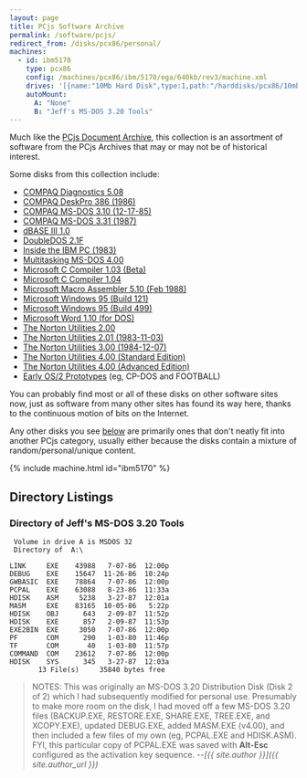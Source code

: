 ```yaml
---
layout: page
title: PCjs Software Archive
permalink: /software/pcjs/
redirect_from: /disks/pcx86/personal/
machines:
  - id: ibm5170
    type: pcx86
    config: /machines/pcx86/ibm/5170/ega/640kb/rev3/machine.xml
    drives: '[{name:"10Mb Hard Disk",type:1,path:"/harddisks/pcx86/10mb/MSDOS320-C400.json"}]'
    autoMount:
      A: "None"
      B: "Jeff's MS-DOS 3.20 Tools"
---
```


Much like the [PCjs Document Archive](/documents/pcjs/), this collection is an assortment of
software from the PCjs Archives that may or may not be of historical interest.

Some disks from this collection include:

  - [COMPAQ Diagnostics 5.08](/software/pcx86/diag/compaq/5.08/)
  - [COMPAQ DeskPro 386 (1986)](/software/pcx86/diag/compaq/1986/)
  - [COMPAQ MS-DOS 3.10 (12-17-85)](/software/pcx86/sys/dos/compaq/3.10/#compaq-ms-dos-310-12-17-85)
  - [COMPAQ MS-DOS 3.31 (1987)](/software/pcx86/sys/dos/compaq/3.31/#directory-of-compaq-ms-dos-331-1987)
  - [dBASE III 1.0](/software/pcx86/app/other/dbase3/1.0/)
  - [DoubleDOS 2.1F](/software/pcx86/sys/ext/softlogic/doubledos/2.1f/)
  - [Inside the IBM PC (1983)](/software/pcx86/sw/books/inside_the_ibm_pc/)
  - [Multitasking MS-DOS 4.00](/software/pcx86/sys/dos/microsoft/4.0M/)
  - [Microsoft C Compiler 1.03 (Beta)](/software/pcx86/lang/microsoft/c/1.03/)
  - [Microsoft C Compiler 1.04](/software/pcx86/lang/microsoft/c/1.04/)
  - [Microsoft Macro Assembler 5.10 (Feb 1988)](/software/pcx86/lang/microsoft/masm/5.10x/)
  - [Microsoft Windows 95 (Build 121)](/software/pcx86/sys/windows/win95/4.00.121/)
  - [Microsoft Windows 95 (Build 499)](/software/pcx86/sys/windows/win95/4.00.499/)
  - [Microsoft Word 1.10 (for DOS)](/software/pcx86/app/microsoft/word/1.10/)
  - [The Norton Utilities 2.00](/software/pcx86/util/norton/2.00/)
  - [The Norton Utilities 2.01 (1983-11-03)](/software/pcx86/util/norton/2.01/)
  - [The Norton Utilities 3.00 (1984-12-07)](/software/pcx86/util/norton/3.00/)
  - [The Norton Utilities 4.00 (Standard Edition)](/software/pcx86/util/norton/4.00/)
  - [The Norton Utilities 4.00 (Advanced Edition)](/software/pcx86/util/norton/4.00/advanced/)
  - [Early OS/2 Prototypes](/software/pcx86/sys/os2/misc/) (eg, CP-DOS and FOOTBALL)

You can probably find most or all of these disks on other software sites now, just as software from
many other sites has found its way here, thanks to the continuous motion of bits on the Internet.

Any other disks you see [below](#directory-listings) are primarily ones that don't neatly fit into another PCjs category,
usually either because the disks contain a mixture of random/personal/unique content.

{% include machine.html id="ibm5170" %}

## Directory Listings

### Directory of Jeff's MS-DOS 3.20 Tools

	 Volume in drive A is MSDOS 32   
	 Directory of  A:\

	LINK     EXE    43988   7-07-86  12:00p
	DEBUG    EXE    15647  11-26-86  10:24p
	GWBASIC  EXE    78864   7-07-86  12:00p
	PCPAL    EXE    63088   8-23-86  11:33a
	HDISK    ASM     5238   3-27-87  12:01a
	MASM     EXE    83165  10-05-86   5:22p
	HDISK    OBJ      643   2-09-87  11:52p
	HDISK    EXE      857   2-09-87  11:53p
	EXE2BIN  EXE     3050   7-07-86  12:00p
	PF       COM      290   1-03-80  11:46p
	TF       COM       40   1-03-80  11:57p
	COMMAND  COM    23612   7-07-86  12:00p
	HDISK    SYS      345   3-27-87  12:03a
	       13 File(s)     35840 bytes free

> NOTES: This was originally an MS-DOS 3.20 Distribution Disk (Disk 2 of 2) which I had subsequently modified for
personal use.  Presumably to make more room on the disk, I had moved off a few MS-DOS 3.20 files (BACKUP.EXE,
RESTORE.EXE, SHARE.EXE, TREE.EXE, and XCOPY.EXE), updated DEBUG.EXE, added MASM.EXE (v4.00), and then included
a few files of my own (eg, PCPAL.EXE and HDISK.ASM).  FYI, this particular copy of PCPAL.EXE was saved with **Alt-Esc**
configured as the activation key sequence. *--[{{ site.author }}]({{ site.author_url }})*
